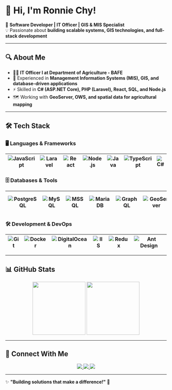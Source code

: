 # 👋 Hi, I'm Ronnie Chy!  

🚀 **Software Developer | IT Officer | GIS & MIS Specialist**  
💡 Passionate about **building scalable systems, GIS technologies, and full-stack development**  

---

## 🔍 About Me  
- 👨‍💻 **IT Officer I at Department of Agriculture - BAFE**  
- 🌱 Experienced in **Management Information Systems (MIS), GIS, and database-driven applications**  
- ⚡ Skilled in **C# (ASP.NET Core), PHP (Laravel), React, SQL, and Node.js**  
- 🗺️ Working with **GeoServer, OWS, and spatial data for agricultural mapping**  

---

## 🛠️ Tech Stack  

### 🖥️ **Languages & Frameworks**  
| ![JavaScript](https://img.shields.io/badge/JavaScript-F7DF1E?style=for-the-badge&logo=javascript&logoColor=black) | ![Laravel](https://img.shields.io/badge/Laravel-FF2D20?style=for-the-badge&logo=laravel&logoColor=white) | ![React](https://img.shields.io/badge/React-61DAFB?style=for-the-badge&logo=react&logoColor=white) | ![Node.js](https://img.shields.io/badge/Node.js-43853D?style=for-the-badge&logo=node.js&logoColor=white) | ![Java](https://img.shields.io/badge/Java-007396?style=for-the-badge&logo=openjdk&logoColor=white) | ![TypeScript](https://img.shields.io/badge/TypeScript-3178C6?style=for-the-badge&logo=typescript&logoColor=white) | ![C#](https://img.shields.io/badge/C%23-239120?style=for-the-badge&logo=c-sharp&logoColor=white) |  
|---|---|---|---|---|---|---|  

### 🗄️ **Databases & Tools**  
| ![PostgreSQL](https://img.shields.io/badge/PostgreSQL-336791?style=for-the-badge&logo=postgresql&logoColor=white) | ![MySQL](https://img.shields.io/badge/MySQL-4479A1?style=for-the-badge&logo=mysql&logoColor=white) | ![MSSQL](https://img.shields.io/badge/MSSQL-CC2927?style=for-the-badge&logo=microsoft-sql-server&logoColor=white) | ![MariaDB](https://img.shields.io/badge/MariaDB-003545?style=for-the-badge&logo=mariadb&logoColor=white) | ![GraphQL](https://img.shields.io/badge/GraphQL-E10098?style=for-the-badge&logo=graphql&logoColor=white) | ![GeoServer](https://img.shields.io/badge/GeoServer-1E90FF?style=for-the-badge) | ![REST API](https://img.shields.io/badge/REST%20API-02569B?style=for-the-badge&logo=swagger&logoColor=white) |  
|---|---|---|---|---|---|---|  

### 🛠️ **Development & DevOps**  
| ![Git](https://img.shields.io/badge/Git-F05032?style=for-the-badge&logo=git&logoColor=white) | ![Docker](https://img.shields.io/badge/Docker-2496ED?style=for-the-badge&logo=docker&logoColor=white) | ![DigitalOcean](https://img.shields.io/badge/DigitalOcean-0080FF?style=for-the-badge&logo=digitalocean&logoColor=white) | ![IIS](https://img.shields.io/badge/IIS-0078D6?style=for-the-badge&logo=windows&logoColor=white) | ![Redux](https://img.shields.io/badge/Redux-764ABC?style=for-the-badge&logo=redux&logoColor=white) | ![Ant Design](https://img.shields.io/badge/Ant%20Design-0170FE?style=for-the-badge&logo=antdesign&logoColor=white) | 
|---|---|---|---|---|---|


---

## 📊 GitHub Stats  

<p align="center">
  <img src="https://github-readme-stats.vercel.app/api?username=ronniechy26&show_icons=true&theme=radical" height="165">
  <img src="https://github-readme-stats.vercel.app/api/top-langs/?username=ronniechy26&layout=compact&theme=radical" height="165">
</p>

---

## 🔗 Connect With Me  
<p align="center">
  <a href="https://github.com/ronniechy26">
    <img src="https://img.shields.io/badge/GitHub-000000?style=for-the-badge&logo=github&logoColor=white">
  </a>
  <a href="https://www.linkedin.com/in/yourprofile">
    <img src="https://img.shields.io/badge/LinkedIn-0A66C2?style=for-the-badge&logo=linkedin&logoColor=white">
  </a>
  <a href="mailto:ronnie.chy26@gmail.com">
    <img src="https://img.shields.io/badge/Email-D14836?style=for-the-badge&logo=gmail&logoColor=white">
  </a>
</p>

---

✨ **"Building solutions that make a difference!"** 🚀  
